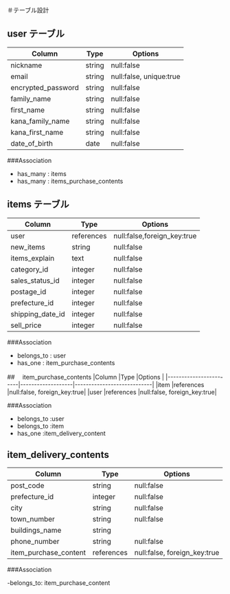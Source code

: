 ＃テーブル設計

## user テーブル

|Column                 |Type                |Options                     |
|-----------------------|--------------------|----------------------------|
|nickname               |string              |null:false                  |
|email                  |string              |null:false, unique:true     |
|encrypted_password     |string              |null:false                  |
|family_name            |string              |null:false                  |
|first_name             |string              |null:false                  |
|kana_family_name       |string              |null:false                  |
|kana_first_name        |string              |null:false                  |
|date_of_birth          |date                |null:false                  |

###Association

- has_many : items
- has_many : items_purchase_contents

## items テーブル

|Column                  |Type               |Options                     |
|------------------------|-------------------|----------------------------|
|user                    |references         |null:false,foreign_key:true |
|new_items               |string             |null:false            |
|items_explain           |text               |null:false                  |
|category_id             |integer            |null:false                  |
|sales_status_id         |integer            |null:false                  |
|postage_id              |integer            |null:false                  |
|prefecture_id           |integer            |null:false                  |
|shipping_date_id        |integer            |null:false                  |
|sell_price              |integer            |null:false                  |

###Association

- belongs_to : user
- has_one  : item_purchase_contents

##　 item_purchase_contents
|Column                  |Type               |Options                     |
|------------------------|-------------------|----------------------------|
|item                    |references         |null:false, foreign_key:true|
|user                    |references         |null:false, foreign_key:true|

###Association

- belongs_to :user
- belongs_to :item
- has_one :item_delivery_content

## item_delivery_contents
|Column                   |Type              |Options                     |
|-------------------------|------------------|----------------------------|
|post_code                |string            |null:false                  |
|prefecture_id            |integer           |null:false                  |
|city                     |string            |null:false                  |
|town_number              |string            |null:false                  |
|buildings_name           |string            |                            |
|phone_number             |string            |null:false                  |
|item_purchase_content    |references        |null:false, foreign_key:true|

###Association

-belongs_to: item_purchase_content
